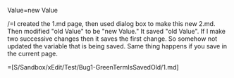 Value=<span class="param" style="background-color: rgb(255, 255, 255);">new Value</span>

/=I created the 1.md page, then used dialog box to make this new 2.md.  Then modified "old Value" to be "new Value."  It saved "old Value".  If I make two successive changes then it saves the first change.  So somehow not updated the variable that is being saved.  Same thing happens if you save in the current page. 

=[S/Sandbox/xEdit/Test/Bug1-GreenTermIsSavedOld/1.md]

